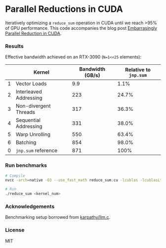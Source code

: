 # Parallel Reductions in CUDA

Iteratively optimizing a `reduce_sum` operation in CUDA until we reach >95% of GPU performance. This code accompanies the blog post [Embarrasingly Parallel Reduction in CUDA](https://masterskepticista.github.io/posts/2025/02/reducesum/).

### Results

Effective bandwidth achieved on an RTX-3090 (`N=1<<25` elements):

|   | Kernel                  | Bandwidth (GB/s) | Relative to `jnp.sum` |
|---|-------------------------|------------------|-----------------------|
| 1 | Vector Loads            | 9.9              | 1.1%                  |
| 2 | Interleaved Addressing  | 223              | 24.7%                 |
| 3 | Non-divergent Threads   | 317              | 36.3%                 |
| 4 | Sequential Addressing   | 331              | 38.0%                 |
| 5 | Warp Unrolling          | 550              | 63.4%                 |
| 6 | Batching                | 854              | 98.0%                 |
| 0 | `jnp.sum` reference     | 871              | 100%                  |

### Run benchmarks

```bash
# Compile
nvcc -arch=native -O3 --use_fast_math reduce_sum.cu -lcublas -lcublasLt -o ./reduce_sum 

# Run
./reduce_sum <kernel_num>
```

### Acknowledgements
Benchmarking setup borrowed from [karpathy/llm.c](https://github.com/karpathy/llm.c/).


### License
MIT
